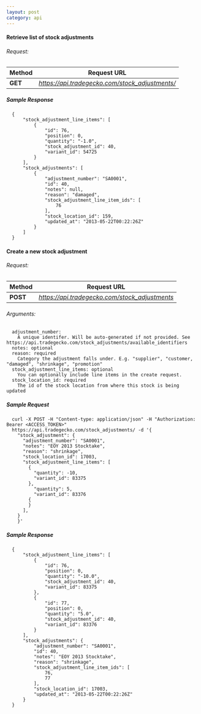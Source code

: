 ```yaml
---
layout: post
category: api
---
```


####   Retrieve list of stock adjustments

######     Request:
Method     | Request URL   
-----------| ------------- 
**GET**    | *https://api.tradegecko.com/stock_adjustments/*

##### Sample Response

      {
          "stock_adjustment_line_items": [
              {
                  "id": 76,
                  "position": 0,
                  "quantity": "-1.0",
                  "stock_adjustment_id": 40,
                  "variant_id": 54725
              }
          ],
          "stock_adjustments": [
              {
                  "adjustment_number": "SA0001",
                  "id": 40,
                  "notes": null,
                  "reason": "damaged",
                  "stock_adjustment_line_item_ids": [
                      76
                  ],
                  "stock_location_id": 159,
                  "updated_at": "2013-05-22T00:22:26Z"
              }
          ]
      }

####   Create a new stock adjustment

######     Request:
Method     | Request URL   
-----------| ------------- 
**POST**   | *https://api.tradegecko.com/stock_adjustments*

######     Arguments:
      adjustment_number: 
        A unique identifer. Will be auto-generated if not provided. See https://api.tradegecko.com/stock_adjustments/available_identifiers 
      notes: optional
      reason: required
        Category the adjustment falls under. E.g. "supplier", "customer, "damaged", "shrinkage", "promotion"
      stock_adjustment_line_items: optional
        You can optionally include line items in the create request.
      stock_location_id: required
        The id of the stock location from where this stock is being updated

##### Sample Request
      curl -X POST -H "Content-type: application/json" -H "Authorization: Bearer <ACCESS_TOKEN>" 
      https://api.tradegecko.com/stock_adjustments/ -d '{
        "stock_adjustment": {
          "adjustment_number": "SA0001",
          "notes": "EOY 2013 Stocktake",
          "reason": "shrinkage",
          "stock_location_id": 17003, 
          "stock_adjustment_line_items": [
            { 
              "quantity": -10, 
              "variant_id": 83375
            },
              "quantity": 5, 
              "variant_id": 83376
            { 
            }
          ],
        }
        }'

##### Sample Response

      {
          "stock_adjustment_line_items": [
              {
                  "id": 76,
                  "position": 0,
                  "quantity": "-10.0",
                  "stock_adjustment_id": 40,
                  "variant_id": 83375
              },
              {
                  "id": 77,
                  "position": 0,
                  "quantity": "5.0",
                  "stock_adjustment_id": 40,
                  "variant_id": 83376
              }
          ],
          "stock_adjustments": {
              "adjustment_number": "SA0001",
              "id": 40,
              "notes": "EOY 2013 Stocktake",
              "reason": "shrinkage",
              "stock_adjustment_line_item_ids": [
                  76,
                  77
              ],
              "stock_location_id": 17003, 
              "updated_at": "2013-05-22T00:22:26Z"
          }
      }
